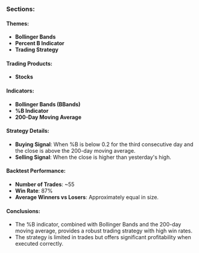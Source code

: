 ### Sections:

#### Themes:
- **Bollinger Bands**  
- **Percent B Indicator**  
- **Trading Strategy**  

#### Trading Products:
- **Stocks**

#### Indicators:
- **Bollinger Bands (BBands)**  
- **%B Indicator**  
- **200-Day Moving Average**  

#### Strategy Details:
- **Buying Signal**: When %B is below 0.2 for the third consecutive day and the close is above the 200-day moving average.  
- **Selling Signal**: When the close is higher than yesterday's high.  

#### Backtest Performance:
- **Number of Trades**: ~55  
- **Win Rate**: 87%  
- **Average Winners vs Losers**: Approximately equal in size.  

#### Conclusions:
- The %B indicator, combined with Bollinger Bands and the 200-day moving average, provides a robust trading strategy with high win rates.  
- The strategy is limited in trades but offers significant profitability when executed correctly.
